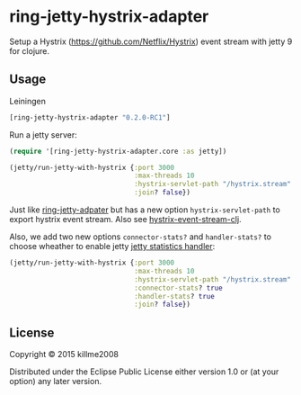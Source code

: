 # ring-jetty-hystrix-adapter

Setup a Hystrix (https://github.com/Netflix/Hystrix) event stream with jetty 9 for clojure.

## Usage

Leiningen

```clj
[ring-jetty-hystrix-adapter "0.2.0-RC1"]
```

Run a jetty server:

```clj
(require '[ring-jetty-hystrix-adapter.core :as jetty])

(jetty/run-jetty-with-hystrix {:port 3000
                               :max-threads 10
                               :hystrix-servlet-path "/hystrix.stream"
                               :join? false})
```

Just like [ring-jetty-adpater](https://github.com/ring-clojure/ring/tree/master/ring-jetty-adapter) but has a new option `hystrix-servlet-path` to
export hystrix event stream. Also see [hystrix-event-stream-clj](https://github.com/josephwilk/hystrix-event-stream-clj).

Also, we add two new options `connector-stats?` and `handler-stats?` to choose wheather to enable jetty [jetty statistics handler](http://www.eclipse.org/jetty/documentation/current/statistics-handler.html):

```clj
(jetty/run-jetty-with-hystrix {:port 3000
                               :max-threads 10
                               :hystrix-servlet-path "/hystrix.stream"
                               :connector-stats? true
                               :handler-stats? true
                               :join? false})
```

## License

Copyright © 2015 killme2008

Distributed under the Eclipse Public License either version 1.0 or (at
your option) any later version.
